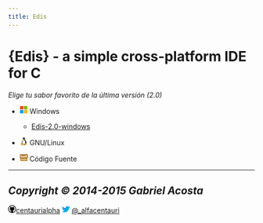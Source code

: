 ```yaml
---
title: Edis
---
```


{Edis} - a simple cross-platform IDE for C
==========================================

*Elige tu sabor favorito de la última versión (2.0)*

* ![alt tag](img/windows.png) Windows
   * [Edis-2.0-windows](https://#)
* ![alt tag](img/linux.png)  GNU/Linux
 
* ![alt tag](img/fuente.gif) Código Fuente
   
---
*Copyright © 2014-2015 Gabriel Acosta*
---
![alt tag](img/github.png)[centaurialpha](http://github.com/centaurialpha) ![alt tag](img/twitter.png) [@_alfacentauri](http://twitter.com/_alfacentauri)
